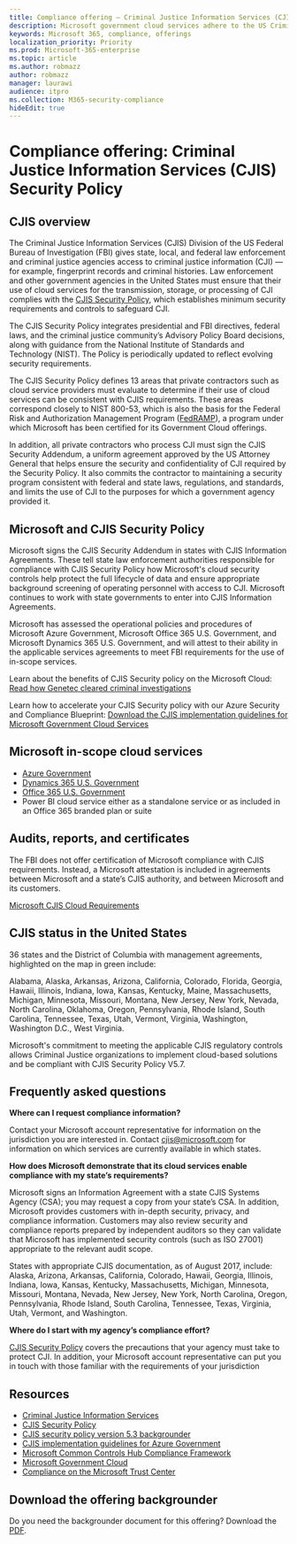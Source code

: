 ```yaml
---
title: Compliance offering — Criminal Justice Information Services (CJIS) Security Policy
description: Microsoft government cloud services adhere to the US Criminal Justice Information Services Security Policy.
keywords: Microsoft 365, compliance, offerings
localization_priority: Priority
ms.prod: Microsoft-365-enterprise
ms.topic: article
ms.author: robmazz
author: robmazz
manager: laurawi
audience: itpro
ms.collection: M365-security-compliance
hideEdit: true
---
```


# Compliance offering: Criminal Justice Information Services (CJIS) Security Policy

## CJIS overview

The Criminal Justice Information Services (CJIS) Division of the US Federal Bureau of Investigation (FBI) gives state, local, and federal law enforcement and criminal justice agencies access to criminal justice information (CJI) — for example, fingerprint records and criminal histories. Law enforcement and other government agencies in the United States must ensure that their use of cloud services for the transmission, storage, or processing of CJI complies with the [CJIS Security Policy](https://aka.ms/cjis-security-policy), which establishes minimum security requirements and controls to safeguard CJI.

The CJIS Security Policy integrates presidential and FBI directives, federal laws, and the criminal justice community’s Advisory Policy Board decisions, along with guidance from the National Institute of Standards and Technology (NIST). The Policy is periodically updated to reflect evolving security requirements.

The CJIS Security Policy defines 13 areas that private contractors such as cloud service providers must evaluate to determine if their use of cloud services can be consistent with CJIS requirements. These areas correspond closely to NIST 800-53, which is also the basis for the Federal Risk and Authorization Management Program ([FedRAMP](offering-FedRAMP.md)), a program under which Microsoft has been certified for its Government Cloud offerings.

In addition, all private contractors who process CJI must sign the CJIS Security Addendum, a uniform agreement approved by the US Attorney General that helps ensure the security and confidentiality of CJI required by the Security Policy. It also commits the contractor to maintaining a security program consistent with federal and state laws, regulations, and standards, and limits the use of CJI to the purposes for which a government agency provided it.

## Microsoft and CJIS Security Policy

Microsoft signs the CJIS Security Addendum in states with CJIS Information Agreements. These tell state law enforcement authorities responsible for compliance with CJIS Security Policy how Microsoft's cloud security controls help protect the full lifecycle of data and ensure appropriate background screening of operating personnel with access to CJI. Microsoft continues to work with state governments to enter into CJIS Information Agreements.

Microsoft has assessed the operational policies and procedures of Microsoft Azure Government, Microsoft Office 365 U.S. Government, and Microsoft Dynamics 365 U.S. Government, and will attest to their ability in the applicable services agreements to meet FBI requirements for the use of in-scope services.

Learn about the benefits of CJIS Security policy on the Microsoft Cloud: [Read how Genetec cleared criminal investigations](https://customers.microsoft.com/story/genetec)

Learn how to accelerate your CJIS Security policy with our Azure Security and Compliance Blueprint: [Download the CJIS implementation guidelines for Microsoft Government Cloud Services](https://gallery.technet.microsoft.com/CJIS-Implementation-62af7c27)

## Microsoft in-scope cloud services

- [Azure Government](https://aka.ms/AzureCompliance)
- [Dynamics 365 U.S. Government](https://aka.ms/d365-compliance-list)
- [Office 365 U.S. Government](https://go.microsoft.com/fwlink/p/?LinkID=2077751)
- Power BI cloud service either as a standalone service or as included in an Office 365 branded plan or suite

## Audits, reports, and certificates

The FBI does not offer certification of Microsoft compliance with CJIS requirements. Instead, a Microsoft attestation is included in agreements between Microsoft and a state’s CJIS authority, and between Microsoft and its customers.

[Microsoft CJIS Cloud Requirements](https://aka.ms/MicrosoftCJISCloudRequirements)

## CJIS status in the United States

36 states and the District of Columbia with management agreements, highlighted on the map in green include:

Alabama, Alaska, Arkansas, Arizona, California, Colorado, Florida, Georgia, Hawaii, Illinois, Indiana, Iowa, Kansas, Kentucky, Maine, Massachusetts, Michigan, Minnesota, Missouri, Montana, New Jersey, New York, Nevada, North Carolina, Oklahoma, Oregon, Pennsylvania, Rhode Island, South Carolina, Tennessee, Texas, Utah, Vermont, Virginia, Washington, Washington D.C., West Virginia.

Microsoft's commitment to meeting the applicable CJIS regulatory controls allows Criminal Justice organizations to implement cloud-based solutions and be compliant with CJIS Security Policy V5.7.

## Frequently asked questions

**Where can I request compliance information?**

Contact your Microsoft account representative for information on the jurisdiction you are interested in. Contact <cjis@microsoft.com> for information on which services are currently available in which states.

**How does Microsoft demonstrate that its cloud services enable compliance with my state’s requirements?**

Microsoft signs an Information Agreement with a state CJIS Systems Agency (CSA); you may request a copy from your state’s CSA. In addition, Microsoft provides customers with in-depth security, privacy, and compliance information. Customers may also review security and compliance reports prepared by independent auditors so they can validate that Microsoft has implemented security controls (such as ISO 27001) appropriate to the relevant audit scope.

States with appropriate CJIS documentation, as of August 2017, include: Alaska, Arizona, Arkansas, California, Colorado, Hawaii, Georgia, Illinois, Indiana, Iowa, Kansas, Kentucky, Massachusetts, Michigan, Minnesota, Missouri, Montana, Nevada, New Jersey, New York, North Carolina, Oregon, Pennsylvania, Rhode Island, South Carolina, Tennessee, Texas, Virginia, Utah, Vermont, and Washington.

**Where do I start with my agency’s compliance effort?**

[CJIS Security Policy](https://aka.ms/cjis-security-policy) covers the precautions that your agency must take to protect CJI. In addition, your Microsoft account representative can put you in touch with those familiar with the requirements of your jurisdiction

## Resources

- [Criminal Justice Information Services](https://aka.ms/cjis)
- [CJIS Security Policy](https://aka.ms/cjis-security-policy)
- [CJIS security policy version 5.3 backgrounder](https://aka.ms/cjis-backgrounder)
- [CJIS implementation guidelines for Azure Government](https://aka.ms/cjisimplementationguidelines)
- [Microsoft Common Controls Hub Compliance Framework](https://www.microsoft.com/trustcenter/common-controls-hub)
- [Microsoft Government Cloud](https://go.microsoft.com/fwlink/?linkid=2087246)
- [Compliance on the Microsoft Trust Center](https://www.microsoft.com/trust-center/compliance/compliance-overview)

## Download the offering backgrounder

Do you need the backgrounder document for this offering? Download the [PDF](https://download.microsoft.com/download/4/D/0/4D008840-B8C4-480B-ACD1-D55CB34AD6BC/CJIS_Compliance_Backgrounder.pdf).
